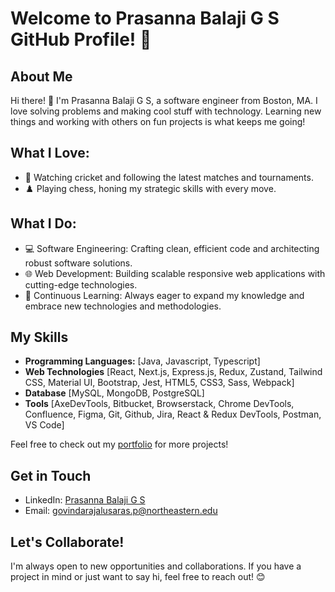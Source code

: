 # Welcome to Prasanna Balaji G S GitHub Profile! 👋

## About Me
Hi there! 👋 I'm Prasanna Balaji G S, a software engineer from Boston, MA. I love solving problems and making cool stuff with technology. Learning new things and working with others on fun projects is what keeps me going!

## What I Love:
- 🏏 Watching cricket and following the latest matches and tournaments.
- ♟️ Playing chess, honing my strategic skills with every move.

## What I Do:
- 💻 Software Engineering: Crafting clean, efficient code and architecting robust software solutions.
- 🌐 Web Development: Building scalable responsive web applications with cutting-edge technologies.
- 🚀 Continuous Learning: Always eager to expand my knowledge and embrace new technologies and methodologies.

## My Skills
- **Programming Languages:**  [Java, Javascript, Typescript]
- **Web Technologies**  [React, Next.js, Express.js, Redux, Zustand, Tailwind CSS, Material UI, Bootstrap, Jest, HTML5, CSS3, Sass, Webpack]
- **Database**  [MySQL, MongoDB, PostgreSQL]
- **Tools**  [AxeDevTools, Bitbucket, Browserstack, Chrome DevTools, Confluence, Figma, Git, Github, Jira, React & Redux DevTools, Postman, VS Code]


Feel free to check out my [portfolio]([link](https://gsprasannabalaji.github.io/portfolio/)) for more projects!

## Get in Touch
- LinkedIn: [Prasanna Balaji G S]([link](https://www.linkedin.com/in/prasanna-balaji-gs/))
- Email: [govindarajalusaras.p@northeastern.edu](mailto:govindarajalusaras.p@northeastern.edu)

## Let's Collaborate!
I'm always open to new opportunities and collaborations. If you have a project in mind or just want to say hi, feel free to reach out! 😊

<!---
gsprasannabalaji/gsprasannabalaji is a ✨ special ✨ repository because its `README.md` (this file) appears on your GitHub profile.
You can click the Preview link to take a look at your changes.
--->
